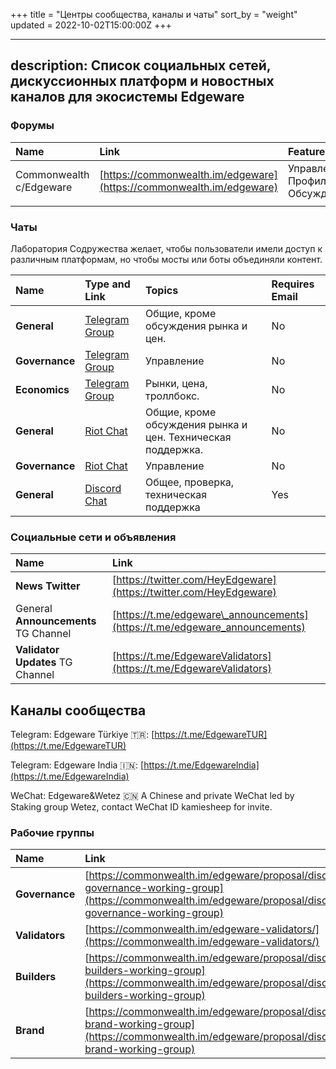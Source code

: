 +++
title = "Центры сообщества, каналы и чаты"
sort_by = "weight"
updated = 2022-10-02T15:00:00Z
+++

---
description:
  Список социальных сетей, дискуссионных платформ и новостных каналов для экосистемы Edgeware
---

### Форумы

| Name                    | Link                                                                 | Features                        |
|:----------------------- |:-------------------------------------------------------------------- |:------------------------------- |
| Commonwealth c/Edgeware | [https://commonwealth.im/edgeware](https://commonwealth.im/edgeware) | Управление, Профили, Обсуждение |
|                         |                                                                      |                                 |

### 

### Чаты

Лаборатория Содружества желает, чтобы пользователи имели доступ к различным платформам, но чтобы мосты или боты объединяли контент.

| Name           | Type and Link                                                                                       | Topics                                                      | Requires Email |
|:-------------- |:--------------------------------------------------------------------------------------------------- |:----------------------------------------------------------- |:-------------- |
| **General**    | [Telegram Group](https://t.me/heyedgeware)                                                          | Общие, кроме обсуждения рынка и цен.                        | No             |
| **Governance** | [Telegram Group](https://t.me/EdgewareGWG)                                                          | Управление                                                  | No             |
| **Economics**  | [Telegram Group](https://t.me/edgewareeconomics)                                                    | Рынки, цена, троллбокс.                                     | No             |
| **General**    | [Riot Chat](https://matrix.to/#/!dQIXacXSBDQsPsWEYR:matrix.org?via=matrix.org&via=matrix.parity.io) | Общие, кроме обсуждения рынка и цен. Техническая поддержка. | No             |
| **Governance** | [Riot Chat](https://matrix.to/#/!LKKkaPSDCjOusugedQ:matrix.org?via=matrix.parity.io&via=matrix.org) | Управление                                                  | No             |
| **General**    | [Discord Chat](https://discord.gg/Ek8y9rr)                                                          | Общее, проверка, техническая поддержка                      | Yes            |

### 

### Социальные сети и объявления

| Name                                 | Link                                                                        |
|:------------------------------------ |:--------------------------------------------------------------------------- |
| **News Twitter**                     | [https://twitter.com/HeyEdgeware](https://twitter.com/HeyEdgeware)          |
| General **Announcements** TG Channel | [https://t.me/edgeware\_announcements](https://t.me/edgeware_announcements) |
| **Validator Updates** TG Channel     | [https://t.me/EdgewareValidators](https://t.me/EdgewareValidators)          |

### 

## Каналы сообщества

Telegram: Edgeware Türkiye 🇹🇷: [https://t.me/EdgewareTUR](https://t.me/EdgewareTUR)

Telegram: Edgeware India 🇮🇳: [https://t.me/EdgewareIndia](https://t.me/EdgewareIndia)

WeChat: Edgeware&Wetez 🇨🇳 A Chinese and private WeChat led by Staking group Wetez, contact WeChat ID kamiesheep for invite.

### Рабочие группы

| Name           | Link                                                                                                                                                                   |
|:-------------- |:---------------------------------------------------------------------------------------------------------------------------------------------------------------------- |
| **Governance** | [https://commonwealth.im/edgeware/proposal/discussion/370-governance-working-group](https://commonwealth.im/edgeware/proposal/discussion/370-governance-working-group) |
| **Validators** | [https://commonwealth.im/edgeware-validators/](https://commonwealth.im/edgeware-validators/)                                                                           |
| **Builders**   | [https://commonwealth.im/edgeware/proposal/discussion/371-builders-working-group](https://commonwealth.im/edgeware/proposal/discussion/371-builders-working-group)     |
| **Brand**      | [https://commonwealth.im/edgeware/proposal/discussion/372-brand-working-group](https://commonwealth.im/edgeware/proposal/discussion/372-brand-working-group)           |
